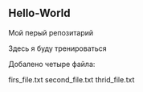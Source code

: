 Hello-World
-----------

Мой перый репозитарий

Здесь я буду тренироваться

Добалено четыре файла:

  firs_file.txt
  second_file.txt
  thrid_file.txt

